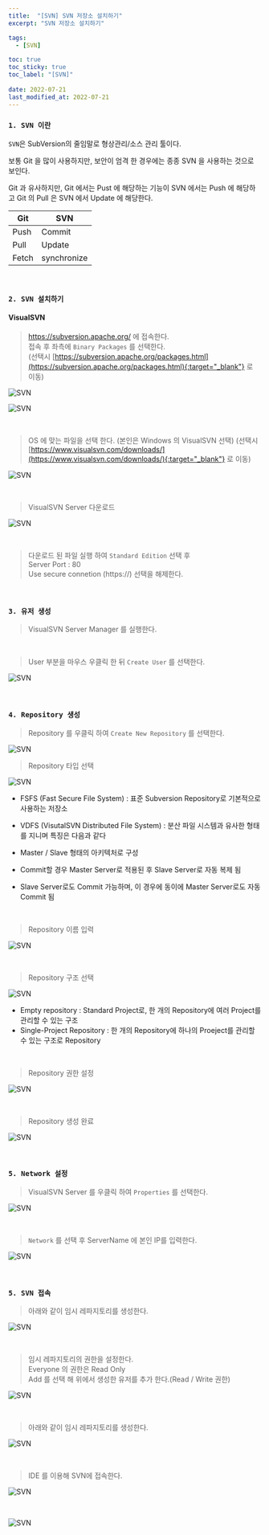 ```yaml
---
title:  "[SVN] SVN 저장소 설치하기"
excerpt: "SVN 저장소 설치하기"

tags:
  - [SVN]

toc: true
toc_sticky: true
toc_label: "[SVN]"
 
date: 2022-07-21
last_modified_at: 2022-07-21
---
```


### ``1. SVN 이란 ``

`SVN`은 SubVersion의 줄임말로 형상관리/소스 관리 툴이다. <br>

보통 Git 을 많이 사용하지만, 보안이 엄격 한 경우에는 종종 SVN 을 사용하는 것으로 보인다.

Git 과 유사하지만, Git 에서는 Pust 에 해당하는 기능이 SVN 에서는 Push 에 해당하고 Git 의 Pull 은 SVN 에서 Update 에 해당한다.

|Git|SVN|
|------|---|
|Push|Commit|
|Pull|Update|
|Fetch|synchronize|

<br>

### ``2. SVN 설치하기``


#### VisualSVN 

> https://subversion.apache.org/ 에 접속한다. <br>
접속 후 좌측에 `Binary Packages` 를 선택한다. <br>
(선택시 [https://subversion.apache.org/packages.html](https://subversion.apache.org/packages.html){:target="_blank"} 로 이동)

![SVN](/assets/image/repository/Repository_Svn_01.PNG)

![SVN](/assets/image/repository/Repository_Svn_02.PNG)

<br>

> OS 에 맞는 파일을 선택 한다. (본인은 Windows 의 VisualSVN 선택)
(선택시 [https://www.visualsvn.com/downloads/](https://www.visualsvn.com/downloads/){:target="_blank"} 로 이동)

![SVN](/assets/image/repository/Repository_Svn_03.PNG)


<br>

> VisualSVN Server 다운로드

![SVN](/assets/image/repository/Repository_Svn_04.PNG)

<br>

> 다운로드 된 파일 실행 하여 `Standard Edition` 선택 후 <br>
Server Port : 80 <br>
Use secure connetion (https://) 선택을 해제한다.

<br>

### ``3. 유저 생성``

> VisualSVN Server Manager 를 실행한다.

<br>

> User 부분을 마우스 우클릭 한 뒤 `Create User` 를 선택한다.

![SVN](/assets/image/repository/Repository_Svn_05.PNG)

<br>

### ``4. Repository 생성``

> Repository 를 우클릭 하여 `Create New Repository` 를 선택한다.

![SVN](/assets/image/repository/Repository_Svn_06.PNG)

> Repository 타입 선택

![SVN](/assets/image/repository/Repository_Svn_07.PNG)

- FSFS (Fast Secure File System) : 표준 Subversion Repository로 기본적으로 사용하는 저장소

- VDFS (VisutalSVN Distributed File System) : 분산 파일 시스템과 유사한 형태를 지니며 특징은 다음과 같다
 - Master / Slave 형태의 아키텍처로 구성
 - Commit할 경우 Master Server로 적용된 후 Slave Server로 자동 복제 됨
 - Slave Server로도 Commit 가능하며, 이 경우에 동이에 Master Server로도 자동 Commit 됨

<br>

 > Repository 이름 입력

![SVN](/assets/image/repository/Repository_Svn_08.PNG)

<br>

> Repository 구조 선택

![SVN](/assets/image/repository/Repository_Svn_09.PNG)

- Empty repository : Standard Project로, 한 개의 Repository에 여러 Project를 관리할 수 있는 구조
- Single-Project Repository : 한 개의 Repository에 하나의 Proeject를 관리할 수 있는 구조로 Repository

<br>

> Repository 권한 설정

![SVN](/assets/image/repository/Repository_Svn_10.PNG)

<br>

> Repository 생성 완료

![SVN](/assets/image/repository/Repository_Svn_11.PNG)

<br>

### ``5. Network 설정``

> VisualSVN Server 를 우클릭 하여 `Properties` 를 선택한다.

![SVN](/assets/image/repository/Repository_Svn_12.PNG)

<br>

> `Network` 를 선택 후 ServerName 에 본인 IP를 입력한다.

![SVN](/assets/image/repository/Repository_Svn_13.PNG)

<br>


### ``5. SVN 접속``

> 아래와 같이 임시 레파지토리를 생성한다.

![SVN](/assets/image/repository/Repository_Svn_14.PNG)

<br>


> 임시 레파지토리의 권한을 설정한다. <br>
Everyone 의 권한은 Read Only <br>
Add 를 선택 해 위에서 생성한 유저를 추가 한다.(Read / Write 권한)

![SVN](/assets/image/repository/Repository_Svn_15.PNG)

<br>

> 아래와 같이 임시 레파지토리를 생성한다.

![SVN](/assets/image/repository/Repository_Svn_16.PNG)

<br>

> IDE 를 이용해 SVN에 접속한다.

![SVN](/assets/image/repository/Repository_Svn_17.PNG)

<br>

![SVN](/assets/image/repository/Repository_Svn_18.PNG)